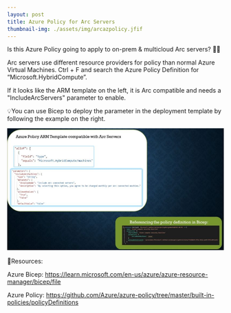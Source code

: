 ```yaml
---
layout: post
title: Azure Policy for Arc Servers
thumbnail-img: ./assets/img/arcazpolicy.jfif
---
```

Is this Azure Policy going to apply to on-prem & multicloud Arc servers? 🤷‍♂️

Arc servers use different resource providers for policy than normal Azure Virtual Machines. Ctrl + F and search the Azure Policy Definition for “Microsoft.HybridCompute”.

If it looks like the ARM template on the left, it is Arc compatible and needs a "IncludeArcServers" parameter to enable.

💡You can use Bicep to deploy the parameter in the deployment template by following the example on the right.

![Image](/assets/img/arcazpolicy.jfif)

🎒Resources:

Azure Bicep: https://learn.microsoft.com/en-us/azure/azure-resource-manager/bicep/file

Azure Policy: https://github.com/Azure/azure-policy/tree/master/built-in-policies/policyDefinitions